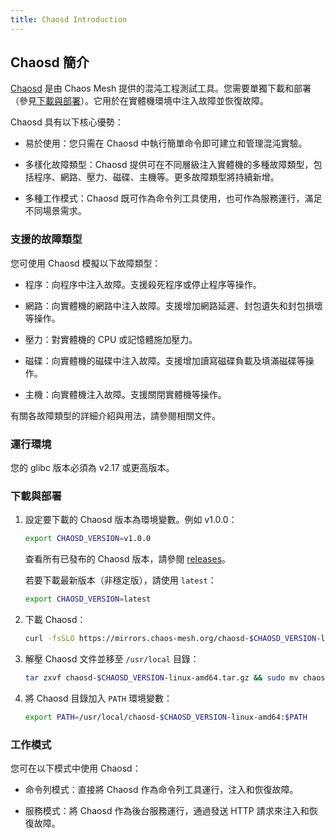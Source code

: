 ```yaml
---
title: Chaosd Introduction
---
```


## Chaosd 簡介

[Chaosd](https://github.com/chaos-mesh/chaosd) 是由 Chaos Mesh 提供的混沌工程測試工具。您需要單獨下載和部署（參見[下載與部署](#download-and-deploy)）。它用於在實體機環境中注入故障並恢復故障。

Chaosd 具有以下核心優勢：

- 易於使用：您只需在 Chaosd 中執行簡單命令即可建立和管理混沌實驗。

- 多樣化故障類型：Chaosd 提供可在不同層級注入實體機的多種故障類型，包括程序、網路、壓力、磁碟、主機等。更多故障類型將持續新增。

- 多種工作模式：Chaosd 既可作為命令列工具使用，也可作為服務運行，滿足不同場景需求。

### 支援的故障類型

您可使用 Chaosd 模擬以下故障類型：

- 程序：向程序中注入故障。支援殺死程序或停止程序等操作。

- 網路：向實體機的網路中注入故障。支援增加網路延遲、封包遺失和封包損壞等操作。

- 壓力：對實體機的 CPU 或記憶體施加壓力。

- 磁碟：向實體機的磁碟中注入故障。支援增加讀寫磁碟負載及填滿磁碟等操作。

- 主機：向實體機注入故障。支援關閉實體機等操作。

有關各故障類型的詳細介紹與用法，請參閱相關文件。

### 運行環境

您的 glibc 版本必須為 v2.17 或更高版本。

### 下載與部署

1. 設定要下載的 Chaosd 版本為環境變數。例如 v1.0.0：

   ```bash
   export CHAOSD_VERSION=v1.0.0
   ```

   查看所有已發布的 Chaosd 版本，請參閱 [releases](https://github.com/chaos-mesh/chaosd/releases)。

   若要下載最新版本（非穩定版），請使用 `latest`：

   ```bash
   export CHAOSD_VERSION=latest
   ```

2. 下載 Chaosd：

   ```bash
   curl -fsSLO https://mirrors.chaos-mesh.org/chaosd-$CHAOSD_VERSION-linux-amd64.tar.gz
   ```

3. 解壓 Chaosd 文件並移至 `/usr/local` 目錄：

   ```bash
   tar zxvf chaosd-$CHAOSD_VERSION-linux-amd64.tar.gz && sudo mv chaosd-$CHAOSD_VERSION-linux-amd64 /usr/local/
   ```

4. 將 Chaosd 目錄加入 `PATH` 環境變數：

   ```bash
   export PATH=/usr/local/chaosd-$CHAOSD_VERSION-linux-amd64:$PATH
   ```

### 工作模式

您可在以下模式中使用 Chaosd：

- 命令列模式：直接將 Chaosd 作為命令列工具運行，注入和恢復故障。

- 服務模式：將 Chaosd 作為後台服務運行，通過發送 HTTP 請求來注入和恢復故障。